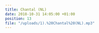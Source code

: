```yaml
---
title: Chantal (NL)
date: 2018-10-31 14:05:00 +01:00
position: 13
file: "/uploads/1).%20Chantal%20(NL).mp3"
---
```


